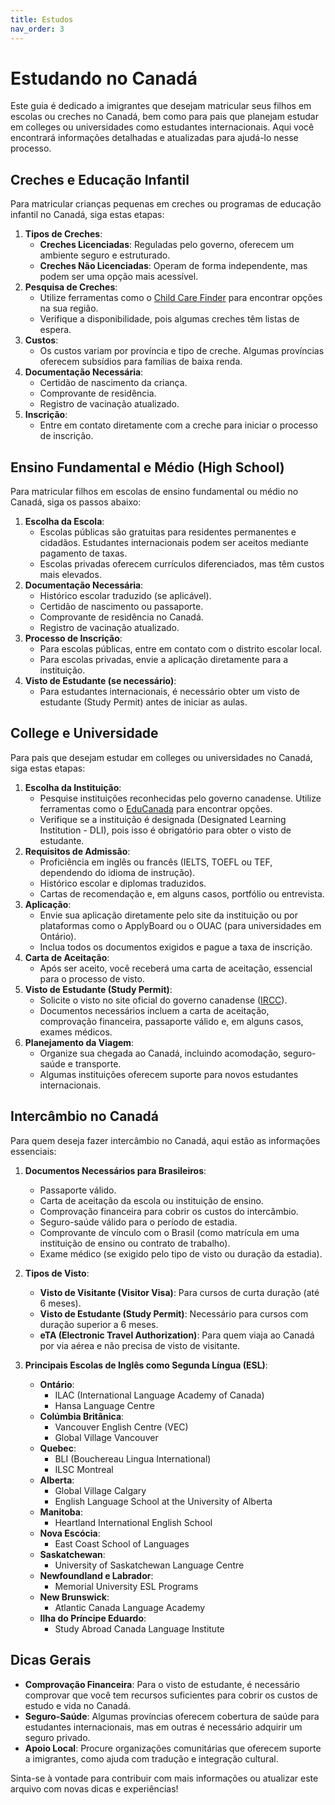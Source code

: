 ```yaml
---
title: Estudos
nav_order: 3
---
```


# Estudando no Canadá

Este guia é dedicado a imigrantes que desejam matricular seus filhos em escolas ou creches no Canadá, bem como para pais que planejam estudar em colleges ou universidades como estudantes internacionais. Aqui você encontrará informações detalhadas e atualizadas para ajudá-lo nesse processo.

## Creches e Educação Infantil

Para matricular crianças pequenas em creches ou programas de educação infantil no Canadá, siga estas etapas:

1. **Tipos de Creches**:
    - **Creches Licenciadas**: Reguladas pelo governo, oferecem um ambiente seguro e estruturado.
    - **Creches Não Licenciadas**: Operam de forma independente, mas podem ser uma opção mais acessível.
2. **Pesquisa de Creches**:
    - Utilize ferramentas como o [Child Care Finder](https://www.canada.ca/en/services/child-care.html) para encontrar opções na sua região.
    - Verifique a disponibilidade, pois algumas creches têm listas de espera.
3. **Custos**:
    - Os custos variam por província e tipo de creche. Algumas províncias oferecem subsídios para famílias de baixa renda.
4. **Documentação Necessária**:
    - Certidão de nascimento da criança.
    - Comprovante de residência.
    - Registro de vacinação atualizado.
5. **Inscrição**:
    - Entre em contato diretamente com a creche para iniciar o processo de inscrição.

## Ensino Fundamental e Médio (High School)

Para matricular filhos em escolas de ensino fundamental ou médio no Canadá, siga os passos abaixo:

1. **Escolha da Escola**:
    - Escolas públicas são gratuitas para residentes permanentes e cidadãos. Estudantes internacionais podem ser aceitos mediante pagamento de taxas.
    - Escolas privadas oferecem currículos diferenciados, mas têm custos mais elevados.
2. **Documentação Necessária**:
    - Histórico escolar traduzido (se aplicável).
    - Certidão de nascimento ou passaporte.
    - Comprovante de residência no Canadá.
    - Registro de vacinação atualizado.
3. **Processo de Inscrição**:
    - Para escolas públicas, entre em contato com o distrito escolar local.
    - Para escolas privadas, envie a aplicação diretamente para a instituição.
4. **Visto de Estudante (se necessário)**:
    - Para estudantes internacionais, é necessário obter um visto de estudante (Study Permit) antes de iniciar as aulas.

## College e Universidade

Para pais que desejam estudar em colleges ou universidades no Canadá, siga estas etapas:

1. **Escolha da Instituição**:
    - Pesquise instituições reconhecidas pelo governo canadense. Utilize ferramentas como o [EduCanada](https://www.educanada.ca/) para encontrar opções.
    - Verifique se a instituição é designada (Designated Learning Institution - DLI), pois isso é obrigatório para obter o visto de estudante.
2. **Requisitos de Admissão**:
    - Proficiência em inglês ou francês (IELTS, TOEFL ou TEF, dependendo do idioma de instrução).
    - Histórico escolar e diplomas traduzidos.
    - Cartas de recomendação e, em alguns casos, portfólio ou entrevista.
3. **Aplicação**:
    - Envie sua aplicação diretamente pelo site da instituição ou por plataformas como o ApplyBoard ou o OUAC (para universidades em Ontário).
    - Inclua todos os documentos exigidos e pague a taxa de inscrição.
4. **Carta de Aceitação**:
    - Após ser aceito, você receberá uma carta de aceitação, essencial para o processo de visto.
5. **Visto de Estudante (Study Permit)**:
    - Solicite o visto no site oficial do governo canadense ([IRCC](https://www.canada.ca/en/immigration-refugees-citizenship.html)).
    - Documentos necessários incluem a carta de aceitação, comprovação financeira, passaporte válido e, em alguns casos, exames médicos.
6. **Planejamento da Viagem**:
    - Organize sua chegada ao Canadá, incluindo acomodação, seguro-saúde e transporte.
    - Algumas instituições oferecem suporte para novos estudantes internacionais.

## Intercâmbio no Canadá

Para quem deseja fazer intercâmbio no Canadá, aqui estão as informações essenciais:

1. **Documentos Necessários para Brasileiros**:
    - Passaporte válido.
    - Carta de aceitação da escola ou instituição de ensino.
    - Comprovação financeira para cobrir os custos do intercâmbio.
    - Seguro-saúde válido para o período de estadia.
    - Comprovante de vínculo com o Brasil (como matrícula em uma instituição de ensino ou contrato de trabalho).
    - Exame médico (se exigido pelo tipo de visto ou duração da estadia).

2. **Tipos de Visto**:
    - **Visto de Visitante (Visitor Visa)**: Para cursos de curta duração (até 6 meses).
    - **Visto de Estudante (Study Permit)**: Necessário para cursos com duração superior a 6 meses.
    - **eTA (Electronic Travel Authorization)**: Para quem viaja ao Canadá por via aérea e não precisa de visto de visitante.

3. **Principais Escolas de Inglês como Segunda Língua (ESL)**:
    - **Ontário**:
        - ILAC (International Language Academy of Canada)
        - Hansa Language Centre
    - **Colúmbia Britânica**:
        - Vancouver English Centre (VEC)
        - Global Village Vancouver
    - **Quebec**:
        - BLI (Bouchereau Lingua International)
        - ILSC Montreal
    - **Alberta**:
        - Global Village Calgary
        - English Language School at the University of Alberta
    - **Manitoba**:
        - Heartland International English School
    - **Nova Escócia**:
        - East Coast School of Languages
    - **Saskatchewan**:
        - University of Saskatchewan Language Centre
    - **Newfoundland e Labrador**:
        - Memorial University ESL Programs
    - **New Brunswick**:
        - Atlantic Canada Language Academy
    - **Ilha do Príncipe Eduardo**:
        - Study Abroad Canada Language Institute

## Dicas Gerais

- **Comprovação Financeira**: Para o visto de estudante, é necessário comprovar que você tem recursos suficientes para cobrir os custos de estudo e vida no Canadá.
- **Seguro-Saúde**: Algumas províncias oferecem cobertura de saúde para estudantes internacionais, mas em outras é necessário adquirir um seguro privado.
- **Apoio Local**: Procure organizações comunitárias que oferecem suporte a imigrantes, como ajuda com tradução e integração cultural.

Sinta-se à vontade para contribuir com mais informações ou atualizar este arquivo com novas dicas e experiências!
